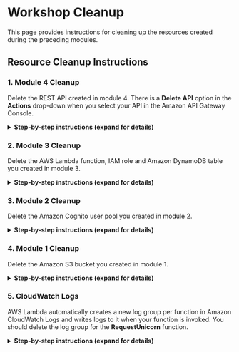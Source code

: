 # Workshop Cleanup

This page provides instructions for cleaning up the resources created during the preceding modules.

## Resource Cleanup Instructions

</p></details>

### 1. Module 4 Cleanup
Delete the REST API created in module 4. There is a **Delete API** option in the **Actions** drop-down when you select your API in the Amazon API Gateway Console.

<details>
<summary><strong>Step-by-step instructions (expand for details)</strong></summary><p>

1. In the AWS Management Console, click **Services** then select **API Gateway** under Application Services.

1. Select the API you created in module 4.

1. Expand the **Actions** drop-down and choose **Delete API**.

1. Enter the name of your API when prompted and choose **Delete API**.

</p></details>


### 2. Module 3 Cleanup
Delete the AWS Lambda function, IAM role and Amazon DynamoDB table you created in module 3.

<details>
<summary><strong>Step-by-step instructions (expand for details)</strong></summary><p>

#### Lambda Function

1. In the AWS Management Console, click **Services** then select **Lambda** under Compute.

1. Select the `RequestUnicorn` function you created in module 3.

1. From the **Actions** drop-down, choose **Delete function**.

1. Choose **Delete** when prompted to confirm.

#### IAM Role

1. In the AWS Management Console, click **Services** then select **IAM** under Security, Identity & Compliance.

1. Select **Roles** from the navigation menu.

1. Type `WildRydesLambda` into the filter box.

1. Select the role you created in module 3.

1. From the **Role actions** drop-down, select **Delete role**.

1. Choose **Yes, Delete** when prompted to confirm.

#### DynamoDB Table

1. In the AWS Management Console, click **Services** then select **DynamoDB** under Databases

1. Choose **Tables** in the navigation menu.

1. Choose the **Rides** table you created in module 3.

1. Choose **Delete table** from the **Actions** drop-down.

1. Leave the checkbox to **Delete all CloudWatch alarms for this table** selected and choose **Delete**.

</p></details>

### 3. Module 2 Cleanup
Delete the Amazon Cognito user pool you created in module 2.

<details>
<summary><strong>Step-by-step instructions (expand for details)</strong></summary><p>

1. From the AWS Console click **Services** then select **Cognito** under Mobile Services.

1. Choose **Manage your User Pools**.

1. Select the **WildRydes** user pool you created in module 2.

1. Choose **Delete Pool** in the upper right corner of the page.

1. Type `delete` and choose **Delete Pool** when prompted to confirm.

</p></details>

### 4. Module 1 Cleanup
Delete the Amazon S3 bucket you created in module 1.

<details>
<summary><strong>Step-by-step instructions (expand for details)</strong></summary><p>

1. In the AWS Management Console choose **Services** then select **S3** under Storage.

1. Select the bucket you created in module 1.

1. Choose **Delete bucket**.

1. Enter the name of your bucket when prompted to confirm, Then choose confirm.

</p></details>


### 5. CloudWatch Logs
AWS Lambda automatically creates a new log group per function in Amazon CloudWatch Logs and writes logs to it when your function is invoked. You should delete the log group for the **RequestUnicorn** function. 

<details>
<summary><strong>Step-by-step instructions (expand for details)</strong></summary><p>

1. From the AWS Console click **Services** then select **CloudWatch** under Management Tools.

1. Choose **Logs** in the navigation menu.

1. Select the **/aws/lambda/RequestUnicorn** log group. If you have many log groups in your account, you can type `/aws/lambda/RequestUnicorn` into the **Filter** text box to easily locate the log group.

1. Choose **Delete log group** from the **Actions** drop-down.

1. Choose **Yes, Delete** when prompted to confirm.

</p></details>
